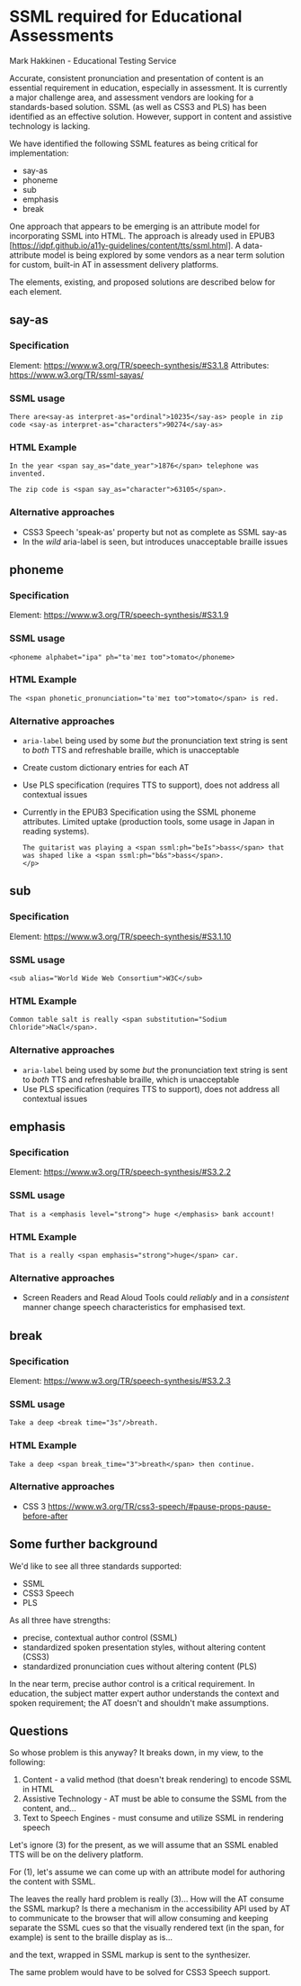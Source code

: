 # SSML required for Educational Assessments
Mark Hakkinen - Educational Testing Service

Accurate, consistent pronunciation and presentation of content is an essential requirement in education, especially in assessment. It is currently a major challenge area, and assessment vendors are looking for a standards-based solution.  SSML (as well as CSS3 and PLS) has been identified as an effective solution. However, support in content and assistive technology is lacking.

We have identified the following SSML features as being critical for implementation:

* say-as
* phoneme
* sub
* emphasis
* break

One approach that appears to be emerging is an attribute model for incorporating SSML into HTML.  The approach is already used in EPUB3 [https://idpf.github.io/a11y-guidelines/content/tts/ssml.html]. A data-attribute model is being explored by some vendors as a near term solution for custom, built-in AT in assessment delivery platforms.

The elements, existing, and proposed solutions are described below for each element.

## say-as
### Specification
Element: https://www.w3.org/TR/speech-synthesis/#S3.1.8
Attributes: https://www.w3.org/TR/ssml-sayas/

### SSML usage

```There are<say-as interpret-as="ordinal">10235</say-as> people in zip code <say-as interpret-as="characters">90274</say-as>```

### HTML Example

```In the year <span say_as="date_year">1876</span> telephone was invented.```

```The zip code is <span say_as="character">63105</span>.```

### Alternative approaches

* CSS3 Speech 'speak-as' property but not as complete as SSML say-as
* In the *wild* aria-label is seen, but introduces unacceptable braille issues

## phoneme
### Specification
Element: https://www.w3.org/TR/speech-synthesis/#S3.1.9

### SSML usage
```<phoneme alphabet="ipa" ph="təˈmeɪ toʊ">tomato</phoneme>```

### HTML Example
```The <span phonetic_pronunciation="təˈmeɪ toʊ">tomato</span> is red.```

### Alternative approaches

* `aria-label` being used by some *but* the pronunciation text string is sent to *both* TTS and refreshable braille, which is unacceptable 
* Create custom dictionary entries for each AT
* Use PLS specification (requires TTS to support), does not address all contextual issues
* Currently in the EPUB3 Specification using the SSML phoneme attributes. Limited uptake (production tools, some usage in Japan in reading systems).

   ```<p>
   The guitarist was playing a <span ssml:ph="beIs">bass</span> that was shaped like a <span ssml:ph="b&s">bass</span>.
   </p>
   ```

## sub
### Specification
Element: https://www.w3.org/TR/speech-synthesis/#S3.1.10

### SSML usage

```<sub alias="World Wide Web Consortium">W3C</sub>```

### HTML Example
```Common table salt is really <span substitution="Sodium Chloride">NaCl</span>.```

### Alternative approaches

* `aria-label` being used by some *but* the pronunciation text string is sent to *both* TTS and refreshable braille, which is unacceptable
* Use PLS specification (requires TTS to support), does not address all contextual issues

## emphasis
### Specification
Element: https://www.w3.org/TR/speech-synthesis/#S3.2.2

### SSML usage
```That is a <emphasis level="strong"> huge </emphasis> bank account!```
  
### HTML Example
```That is a really <span emphasis="strong">huge</span> car.```

### Alternative approaches

* Screen Readers and Read Aloud Tools could *reliably* and in a *consistent* manner change speech characteristics for emphasised text. 

## break
### Specification
Element: https://www.w3.org/TR/speech-synthesis/#S3.2.3

### SSML usage

```Take a deep <break time="3s"/>breath.```

### HTML Example
```Take a deep <span break_time="3">breath</span> then continue.``` 

### Alternative approaches

* CSS 3 https://www.w3.org/TR/css3-speech/#pause-props-pause-before-after


## Some further background

We'd like to see all three standards supported:

* SSML
* CSS3 Speech
* PLS

As all three have strengths: 

* precise, contextual author control (SSML)
* standardized spoken presentation styles, without altering content (CSS3)
* standardized pronunciation cues without altering content (PLS)

In the near term, precise author control is a critical requirement.  In education, the subject matter expert author understands the context and spoken requirement; the AT doesn't and shouldn't make assumptions.

## Questions

So whose problem is this anyway?  It breaks down, in my view, to the following:

1. Content - a valid method (that doesn't break rendering) to encode SSML in HTML
2. Assistive Technology - AT must be able to consume the SSML from the content, and...
3. Text to Speech Engines - must consume and utilize SSML in rendering speech

Let's ignore (3) for the present, as we will assume that an SSML enabled TTS will be on the delivery platform.

For (1), let's assume we can come up with an attribute model for authoring the content with SSML.

The leaves the really hard problem is really (3)...  How will the AT consume the SSML markup? Is there a mechanism in the accessibility API used by AT to communicate to the browser that will allow consuming and keeping separate the SSML cues so that the visually rendered text (in the span, for example) is sent to the braille display as is...

and the text, wrapped in SSML markup is sent to the synthesizer.

The same problem would have to be solved for CSS3 Speech support.


